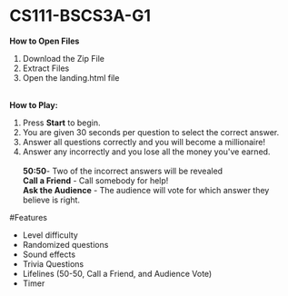# CS111-BSCS3A-G1

**How to Open Files**<br>
1. Download the Zip File<br>
2. Extract Files<br>
3. Open the landing.html file<br><br>

**How to Play:** <br>
1. Press **Start** to begin.<br>
2. You are given 30 seconds per question to select the correct answer.<br>
3. Answer all questions correctly and you will become a millionaire!<br>
4. Answer any incorrectly and you lose all the money you've earned.  <br><br>
**50:50**- Two of the incorrect answers will be revealed<br>
**Call a Friend** - Call somebody for help!<br>
**Ask the Audience** - The audience will vote for which answer they believe is right.<br>

#Features
- Level difficulty
- Randomized questions
- Sound effects
- Trivia Questions
- Lifelines (50-50, Call a Friend, and Audience Vote)
- Timer
